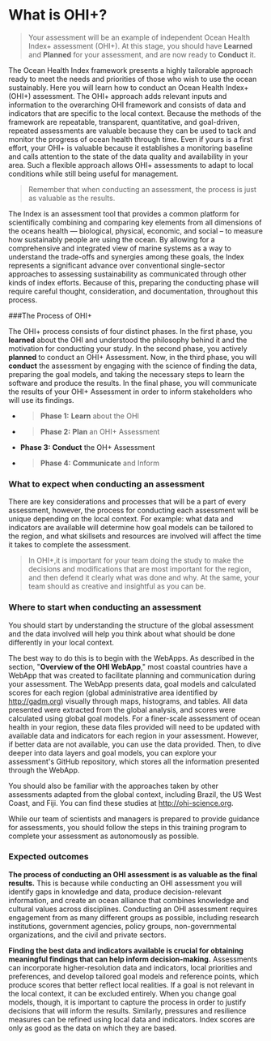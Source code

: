 # What is OHI+?

> Your assessment will be an example of independent Ocean Health Index+ assessment (OHI+). At this stage, you should have **Learned** and **Planned** for your assessment, and are now ready to **Conduct** it.

The Ocean Health Index framework presents a highly tailorable approach ready to meet the needs and priorities of those who wish to use the ocean sustainably. Here you will learn how to conduct an Ocean Health Index+ (OHI+) assessment.  The OHI+ approach adds relevant inputs and information to the overarching OHI framework and consists of data and indicators that are specific to the local context. Because the methods of the framework are repeatable, transparent, quantitative, and goal-driven, repeated assessments are valuable because they can be used to tack and monitor the progress of ocean health through time. Even if yours is a first effort, your OHI+ is valuable because it establishes a monitoring baseline and calls attention to the state of the data quality and availability in your area. Such a flexible approach allows OHI+ assessments to adapt to local conditions while still being useful for management.

> Remember that when conducting an assessment, the process is just as valuable as the results.

The Index is an assessment tool that provides a common platform for scientifically combining and comparing key elements from all dimensions of the oceans health — biological, physical, economic, and social – to measure how sustainably people are using the ocean. By allowing for a comprehensive and integrated view of marine systems as a way to understand the trade-offs and synergies among these goals, the Index represents a significant advance over conventional single-sector approaches to assessing sustainability as communicated through other kinds of index efforts. Because of this, preparing the conducting phase will require careful thought, consideration, and documentation, throughout this process.

###The Process of OHI+

The OHI+ process consists of four distinct phases. In the first phase, you **learned** about the OHI and understood the philosophy behind it and the motivation for conducting your study. In the second phase, you actively **planned** to conduct an OHI+ Assessment. Now, in the third phase, you will **conduct** the assessment by engaging with the science of finding the data, preparing the goal models, and taking the necessary steps to learn the software and produce the results. In the final phase, you will communicate the results of your OHI+ Assessment in order to inform stakeholders who will use its findings.

- >**Phase 1:** **Learn** about the OHI
- >**Phase 2:** **Plan** an OHI+ Assessment
- **Phase 3:** **Conduct** the OH+ Assessment
- >**Phase 4:** **Communicate** and Inform

### What to expect when conducting an assessment
<!---From Conducting_assessment--->
There are key considerations and processes that will be a part of every assessment, however, the process for conducting each assessment will be unique depending on the local context. For example: what data and indicators are available will determine how goal models can be tailored to the region, and what skillsets and resources are involved will affect the time it takes to complete the assessment.

> In OHI+,it is important for your team doing the study to make the decisions and modifications that are most important for the region, and then defend it clearly what was done and why. At the same, your team should  as creative and insightful as you can be.

### Where to start when conducting an assessment

You should start by understanding the structure of the global assessment and the data involved will help you think about what should be done differently in your local context.  

The best way to do this is to begin with the WebApps. As described in the section, "**Overview of the OHI WebApp**," most coastal countries have a WebApp that was created to facilitate planning and communication during your assessment. The WebApp presents data, goal models and calculated scores for each region (global administrative area identified by http://gadm.org) visually through maps, histograms, and tables. All data presented were extracted from the global analysis, and scores were calculated using global goal models. For a finer-scale assessment of ocean health in your region, these data files provided will need to be updated with available data and indicators for each region in your assessment. However, if better data are not available, you can use the data provided. Then, to dive deeper into data layers and goal models, you can explore your assessment's GitHub repository, which stores all the information presented through the WebApp.  

You should also be familiar with the approaches taken by other assessments adapted from the global context, including Brazil, the US West Coast, and Fiji. You can find these studies at http://ohi-science.org.  

While our team of scientists and managers is prepared to provide guidance for assessments, you should follow the steps in this training program to complete your assessment as autonomously as possible.

### Expected outcomes

**The process of conducting an OHI assessment is as valuable as the final results.** This is because while conducting an OHI assessment you will identify gaps in knowledge and data, produce decision-relevant information, and create an ocean alliance that combines knowledge and cultural values across disciplines. Conducting an OHI assessment requires engagement from as many different groups as possible, including research institutions, government agencies, policy groups, non-governmental organizations, and the civil and private sectors.  

**Finding the best data and indicators available is crucial for obtaining meaningful findings that can help inform decision-making.**  Assessments can incorporate higher-resolution data and indicators, local priorities and preferences, and develop tailored goal models and reference points, which produce scores that better reflect local realities. If a goal is not relevant in the local context, it can be excluded entirely. When you change goal models, though, it is important to capture the process in order to justify decisions that will inform the results. Similarly, pressures and resilience measures can be refined using local data and indicators. Index scores are only as good as the data on which they are based.
